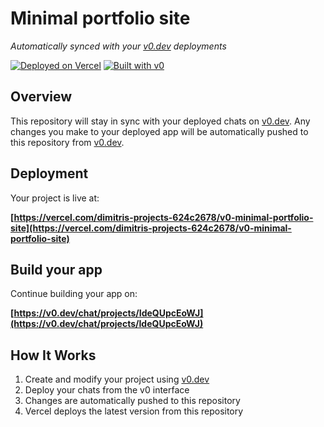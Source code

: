 # Minimal portfolio site

*Automatically synced with your [v0.dev](https://v0.dev) deployments*

[![Deployed on Vercel](https://img.shields.io/badge/Deployed%20on-Vercel-black?style=for-the-badge&logo=vercel)](https://vercel.com/dimitris-projects-624c2678/v0-minimal-portfolio-site)
[![Built with v0](https://img.shields.io/badge/Built%20with-v0.dev-black?style=for-the-badge)](https://v0.dev/chat/projects/IdeQUpcEoWJ)

## Overview

This repository will stay in sync with your deployed chats on [v0.dev](https://v0.dev).
Any changes you make to your deployed app will be automatically pushed to this repository from [v0.dev](https://v0.dev).

## Deployment

Your project is live at:

**[https://vercel.com/dimitris-projects-624c2678/v0-minimal-portfolio-site](https://vercel.com/dimitris-projects-624c2678/v0-minimal-portfolio-site)**

## Build your app

Continue building your app on:

**[https://v0.dev/chat/projects/IdeQUpcEoWJ](https://v0.dev/chat/projects/IdeQUpcEoWJ)**

## How It Works

1. Create and modify your project using [v0.dev](https://v0.dev)
2. Deploy your chats from the v0 interface
3. Changes are automatically pushed to this repository
4. Vercel deploys the latest version from this repository
